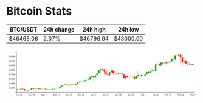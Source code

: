 # Bitcoin Stats

BTC/USDT|24h change|24h high|24h low|
|---|---|---|---|
|$46468.06|2.07%|$46796.94|$43000.00|

<img src="./chart.svg">
